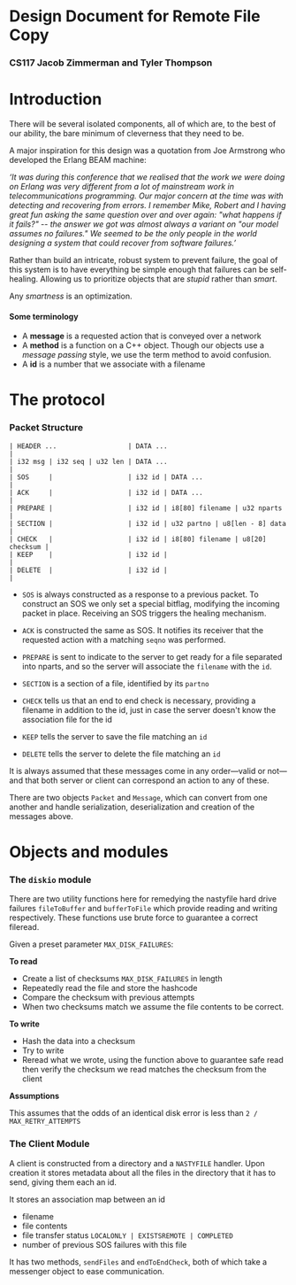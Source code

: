 # Design Document for Remote File Copy

### CS117 Jacob Zimmerman and Tyler Thompson

# Introduction

There will be several isolated components,
all of which are, to the best of our ability,
the bare minimum of cleverness that they need
to be.

A major inspiration for this design was a quotation
from Joe Armstrong who developed the Erlang BEAM machine:

_‘It was during this conference that we realised that the work we were doing on Erlang was very different from a lot of mainstream work in telecommunications programming. Our major concern at the time was with detecting and recovering from errors. I remember Mike, Robert and I having great fun asking the same question over and over again: "what happens if it fails?" -- the answer we got was almost always a variant on "our model assumes no failures." We seemed to be the only people in the world designing a system that could recover from software failures.’_

Rather than build an intricate, robust system to prevent failure,
the goal of this system is to have everything be simple enough that failures can be self-healing.
Allowing us to prioritize objects that are _stupid_ rather than _smart_.

Any _smartness_ is an optimization.

#### Some terminology

- A **message** is a requested action that is conveyed over a network
- A **method** is a function on a C++ object.
  Though our objects use a _message passing_ style,
  we use the term method to avoid confusion.
- A **id** is a number that we associate with a filename

# The protocol

### Packet Structure

```
| HEADER ...                  | DATA ...                                   |
| i32 msg | i32 seq | u32 len | DATA ...                                   |
| SOS     |                   | i32 id | DATA ...                          |
| ACK     |                   | i32 id | DATA ...                          |
| PREPARE |                   | i32 id | i8[80] filename | u32 nparts      |
| SECTION |                   | i32 id | u32 partno | u8[len - 8] data     |
| CHECK   |                   | i32 id | i8[80] filename | u8[20] checksum |
| KEEP    |                   | i32 id |                                   |
| DELETE  |                   | i32 id |                                   |
```

- `SOS` is always constructed as a response to a previous packet. To construct
  an SOS we only set a special bitflag, modifying the incoming packet in place.
  Receiving an SOS triggers the healing mechanism.

- `ACK` is constructed the same as SOS. It notifies its receiver that
  the requested action with a matching `seqno` was performed.

- `PREPARE` is sent to indicate to the server to get ready for a file separated
  into nparts, and so the server will associate the `filename` with the `id`.

- `SECTION` is a section of a file, identified by its `partno`

- `CHECK` tells us that an end to end check is necessary,
  providing a filename in addition to the id,
  just in case the server doesn't know the association file for the id

- `KEEP` tells the server to save the file matching an `id`

- `DELETE` tells the server to delete the file matching an `id`

It is always assumed that these messages come in any order—valid or not—and
that both server or client can correspond an action to any of these.

There are two objects `Packet` and `Message`, which can convert from one another
and handle serialization, deserialization and creation of the messages above.

# Objects and modules

### The `diskio` module

There are two utility functions here for remedying the nastyfile hard drive
failures `fileToBuffer` and `bufferToFile` which provide reading and writing
respectively. These functions use brute force to guarantee a correct fileread.

Given a preset parameter `MAX_DISK_FAILURES`:

**To read**

- Create a list of checksums `MAX_DISK_FAILURES` in length
- Repeatedly read the file and store the hashcode
- Compare the checksum with previous attempts
- When two checksums match we assume the file contents to be correct.

**To write**

- Hash the data into a checksum
- Try to write
- Reread what we wrote, using the function above to guarantee safe read
  then verify the checksum we read matches the checksum from the client

**Assumptions**

This assumes that the odds of an identical disk error is less than
`2 / MAX_RETRY_ATTEMPTS`

### The Client Module

A client is constructed from a directory and a `NASTYFILE` handler.
Upon creation it stores metadata about all the files in the directory that
it has to send, giving them each an id.

It stores an association map between an id

- filename
- file contents
- file transfer status `LOCALONLY | EXISTSREMOTE | COMPLETED`
- number of previous SOS failures with this file

It has two methods, `sendFiles` and `endToEndCheck`, both of which take a
messenger object to ease communication.

###
